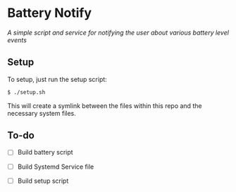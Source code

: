 # Battery Notify
   *A simple script and service for notifying the user about various battery level events*

## Setup
   To setup, just run the setup script:
   ```bash
   $ ./setup.sh
   ```
   This will create a symlink between the files within this repo and the necessary system files.

## To-do
   - [ ] Build battery script
   - [ ] Build Systemd Service file
   - [ ] Build setup script

